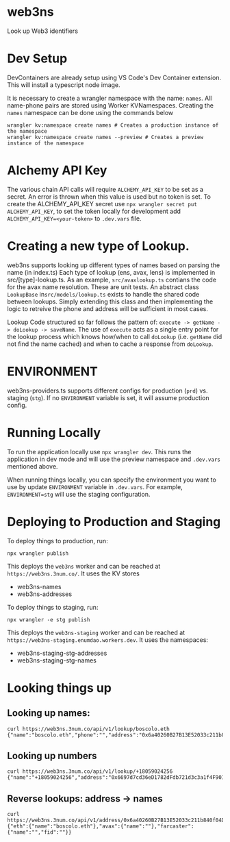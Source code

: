 # web3ns

Look up Web3 identifiers

# Dev Setup

DevContainers are already setup using VS Code's Dev Container extension. This will install a typescript node image.

It is necessary to create a wrangler namespace with the name: `names`. All name-phone pairs are stored using Worker KVNamespaces. Creating the `names` namespace can be done using the commands below

```
wrangler kv:namespace create names # Creates a production instance of the namespace
wrangler kv:namespace create names --preview # Creates a preview instance of the namespace
```

# Alchemy API Key

The various chain API calls will require `ALCHEMY_API_KEY` to be set as a secret. An error is thrown when this value is used but no token is set.
To create the ALCHEMY_API_KEY secret use `npx wrangler secret put ALCHEMY_API_KEY`, to set the token locally for development add `ALCHEMY_API_KEY=<your-token>` to `.dev.vars` file.

# Creating a new type of Lookup.

web3ns supports looking up different types of names based on parsing the name (in index.ts) Each type of lookup (ens, avax, lens) is implemented in src/[type]-lookup.ts. As an example, `src/avaxlookup.ts` contians the code for the avax name resolution. These are unit tests. An abstract class `LookupBase` in`src/models/lookup.ts` exists to handle the shared code between lookups. Simply extending this class and then implementing the logic to retreive the phone and address will be sufficient in most cases.

Lookup Code structured so far follows the pattern of: `execute -> getName -> doLookup -> saveName`. The use of `execute` acts as a single entry point for the lookup process which knows how/when to call `doLookup` (i.e. `getName` did not find the name cached) and when to cache a response from `doLookup`.

# ENVIRONMENT

web3ns-providers.ts supports different configs for production (`prd`) vs. staging (`stg`). If no `ENVIRONMENT` variable is set, it will assume production config.

# Running Locally

To run the application locally use `npx wrangler dev`. This runs the application in dev mode and will use the preview namespace and `.dev.vars` mentioned above.

When running things locally, you can specify the environment you want to use by update `ENVIRONMENT` variable in `.dev.vars`.
For example, `ENVIRONMENT=stg` will use the staging configuration.

# Deploying to Production and Staging

To deploy things to production, run:
```
npx wrangler publish
```
This deploys the `web3ns` worker and can be reached at `https://web3ns.3num.co/`. It uses the KV stores
- web3ns-names
- web3ns-addresses

To deploy things to staging, run:
```
npx wrangler -e stg publish
```

This deploys the `web3ns-staging` worker and can be reached at `https://web3ns-staging.enumdao.workers.dev`. It uses the namespaces:
- web3ns-staging-stg-addresses
- web3ns-staging-stg-names

# Looking things up
## Looking up names:
```
curl https://web3ns.3num.co/api/v1/lookup/boscolo.eth
{"name":"boscolo.eth","phone":"","address":"0x6a40260B27B13E52033c211b840f04DC64059748"}
```

## Looking up numbers
```
curl https://web3ns.3num.co/api/v1/lookup/+18059024256               
{"name":"+18059024256","address":"0x6697d7cd36eD1782dFdb721d3c3a1f4F901b957d","phone":""}
```

## Reverse lookups: address -> names
```
curl https://web3ns.3num.co/api/v1/address/0x6a40260B27B13E52033c211b840f04DC64059748
{"eth":{"name":"boscolo.eth"},"avax":{"name":""},"farcaster":{"name":"","fid":""}}
```
